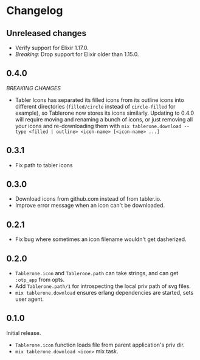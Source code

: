 # Changelog

## Unreleased changes

- Verify support for Elixir 1.17.0.
- *Breaking*: Drop support for Elixir older than 1.15.0.

## 0.4.0

*BREAKING CHANGES*
- Tabler Icons has separated its filled icons from its outline icons into different directories (`filled/circle`
  instead of `circle-filled` for example), so Tablerone now stores its icons similarly. Updating to 0.4.0 will
  require moving and renaming a bunch of icons, or just removing all your icons and re-downloading them with
  `mix tablerone.download --type <filled | outline> <icon-name> [<icon-name> ...]`

## 0.3.1

- Fix path to tabler icons

## 0.3.0

- Download icons from github.com instead of from tabler.io.
- Improve error message when an icon can't be downloaded.

## 0.2.1

- Fix bug where sometimes an icon filename wouldn't get dasherized.

## 0.2.0

- `Tablerone.icon` and `Tablerone.path` can take strings, and can get `:otp_app` from opts.
- Add `Tablerone.path/1` for introspecting the local priv path of svg files.
- `mix tablerone.download` ensures erlang dependencies are started, sets user agent.

## 0.1.0

Initial release.

- `Tablerone.icon` function loads file from parent application's priv dir.
- `mix tablerone.download <icon>` mix task.

